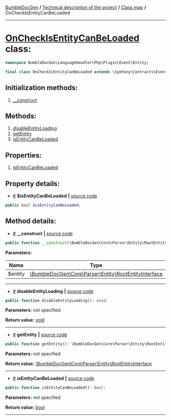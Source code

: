 <!-- {% raw %} -->
<embed> <a href="/docs/README.md">BumbleDocGen</a> <b>/</b> <a href="/docs/tech/readme.md">Technical description of the project</a> <b>/</b> <a href="/docs/tech/map.md">Class map</a> <b>/</b> OnCheckIsEntityCanBeLoaded<hr> </embed>

<h1>
    <a href="https://github.com/bumble-tech/bumble-doc-gen/blob/master/src/LanguageHandler/Php/Plugin/Event/Entity/OnCheckIsEntityCanBeLoaded.php#L10">OnCheckIsEntityCanBeLoaded</a> class:
</h1>





```php
namespace BumbleDocGen\LanguageHandler\Php\Plugin\Event\Entity;

final class OnCheckIsEntityCanBeLoaded extends \Symfony\Contracts\EventDispatcher\Event
```








<h2>Initialization methods:</h2>

<ol>
<li>
    <a href="#m-construct">__construct</a>
    </li>
</ol>

<h2>Methods:</h2>

<ol>
<li>
    <a href="#mdisableentityloading">disableEntityLoading</a>
    </li>
<li>
    <a href="#mgetentity">getEntity</a>
    </li>
<li>
    <a href="#misentitycanbeloaded">isEntityCanBeLoaded</a>
    </li>
</ol>



<h2>Properties:</h2>

<ol>
            <li>
            <a href="#pisentitycanbeloaded">isEntityCanBeLoaded</a> </li>
    </ol>



<h2>Property details:</h2>


* <a name="pisentitycanbeloaded" href="#pisentitycanbeloaded">#</a>
 <b>$isEntityCanBeLoaded</b>
    **|** <a href="https://github.com/bumble-tech/bumble-doc-gen/blob/master/src/LanguageHandler/Php/Plugin/Event/Entity/OnCheckIsEntityCanBeLoaded.php#L12">source code</a>
```php
public bool $isEntityCanBeLoaded;

```




<h2>Method details:</h2>

<div class='method_description-block'>

<ul>
<li><a name="m-construct" href="#m-construct">#</a>
 <b>__construct</b>
    <b>|</b> <a href="https://github.com/bumble-tech/bumble-doc-gen/blob/master/src/LanguageHandler/Php/Plugin/Event/Entity/OnCheckIsEntityCanBeLoaded.php#L14">source code</a></li>
</ul>

```php
public function __construct(\BumbleDocGen\Core\Parser\Entity\RootEntityInterface $entity);
```



<b>Parameters:</b>

<table>
    <thead>
    <tr>
        <th>Name</th>
        <th>Type</th>
        <th>Description</th>
    </tr>
    </thead>
    <tbody>
            <tr>
            <td>$entity</td>
            <td><a href='https://github.com/bumble-tech/bumble-doc-gen/blob/master/src/Core/Parser/Entity/RootEntityInterface.php'>\BumbleDocGen\Core\Parser\Entity\RootEntityInterface</a></td>
            <td>-</td>
        </tr>
        </tbody>
</table>



</div>
<hr>
<div class='method_description-block'>

<ul>
<li><a name="mdisableentityloading" href="#mdisableentityloading">#</a>
 <b>disableEntityLoading</b>
    <b>|</b> <a href="https://github.com/bumble-tech/bumble-doc-gen/blob/master/src/LanguageHandler/Php/Plugin/Event/Entity/OnCheckIsEntityCanBeLoaded.php#L23">source code</a></li>
</ul>

```php
public function disableEntityLoading(): void;
```



<b>Parameters:</b> not specified

<b>Return value:</b> <a href='https://www.php.net/manual/en/language.types.void.php'>void</a>


</div>
<hr>
<div class='method_description-block'>

<ul>
<li><a name="mgetentity" href="#mgetentity">#</a>
 <b>getEntity</b>
    <b>|</b> <a href="https://github.com/bumble-tech/bumble-doc-gen/blob/master/src/LanguageHandler/Php/Plugin/Event/Entity/OnCheckIsEntityCanBeLoaded.php#L18">source code</a></li>
</ul>

```php
public function getEntity(): \BumbleDocGen\Core\Parser\Entity\RootEntityInterface;
```



<b>Parameters:</b> not specified

<b>Return value:</b> <a href='https://github.com/bumble-tech/bumble-doc-gen/blob/master/src/Core/Parser/Entity/RootEntityInterface.php'>\BumbleDocGen\Core\Parser\Entity\RootEntityInterface</a>


</div>
<hr>
<div class='method_description-block'>

<ul>
<li><a name="misentitycanbeloaded" href="#misentitycanbeloaded">#</a>
 <b>isEntityCanBeLoaded</b>
    <b>|</b> <a href="https://github.com/bumble-tech/bumble-doc-gen/blob/master/src/LanguageHandler/Php/Plugin/Event/Entity/OnCheckIsEntityCanBeLoaded.php#L28">source code</a></li>
</ul>

```php
public function isEntityCanBeLoaded(): bool;
```



<b>Parameters:</b> not specified

<b>Return value:</b> <a href='https://www.php.net/manual/en/language.types.boolean.php'>bool</a>


</div>
<hr>

<!-- {% endraw %} -->